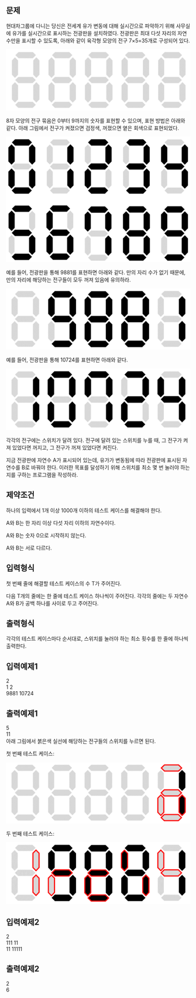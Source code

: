 ## 문제
현대차그룹에 다니는 당신은 전세계 유가 변동에 대해 실시간으로 파악하기 위해 사무실에 유가를 실시간으로 표시하는 전광판을 설치하였다. 전광판은 최대 다섯 자리의 자연수만을 표시할 수 있도록, 아래와 같이 육각형 모양의 전구 7×5=35개로 구성되어 있다.



![Alt text](image.png)



8자 모양의 전구 묶음은 0부터 9까지의 숫자를 표현할 수 있으며, 표현 방법은 아래와 같다. 아래 그림에서 전구가 켜졌으면 검정색, 꺼졌으면 옅은 회색으로 표현되었다.



![Alt text](image-1.png)



예를 들어, 전광판을 통해 9881를 표현하면 아래와 같다. 만의 자리 수가 없기 때문에, 만의 자리에 해당하는 전구들이 모두 꺼져 있음에 유의하라.



![Alt text](image-2.png)



예를 들어, 전광판을 통해 10724를 표현하면 아래와 같다.



![Alt text](image-3.png)



각각의 전구에는 스위치가 달려 있다. 전구에 달려 있는 스위치를 누를 때, 그 전구가 켜져 있었다면 꺼지고, 그 전구가 꺼져 있었다면 켜진다.



지금 전광판에 자연수 A가 표시되어 있는데, 유가가 변동됨에 따라 전광판에 표시된 자연수를 B로 바꿔야 한다. 이러한 목표를 달성하기 위해 스위치를 최소 몇 번 눌러야 하는지를 구하는 프로그램을 작성하라.

## 제약조건
하나의 입력에서 1개 이상 1000개 이하의 테스트 케이스를 해결해야 한다.

A와 B는 한 자리 이상 다섯 자리 이하의 자연수이다.

A와 B는 숫자 0으로 시작하지 않는다.

A와 B는 서로 다르다.

## 입력형식
첫 번째 줄에 해결할 테스트 케이스의 수 T가 주어진다.

다음 T개의 줄에는 한 줄에 테스트 케이스 하나씩이 주어진다. 각각의 줄에는 두 자연수 A와 B가 공백 하나를 사이로 두고 주어진다.

## 출력형식
각각의 테스트 케이스마다 순서대로, 스위치를 눌러야 하는 최소 횟수를 한 줄에 하나씩 출력한다.

## 입력예제1
2  
1 2  
9881 10724  
## 출력예제1
5  
11  
아래 그림에서 붉은색 실선에 해당하는 전구들의 스위치를 누르면 된다.

첫 번째 테스트 케이스:



 ![Alt text](image-4.png)



두 번째 테스트 케이스:


![Alt text](image-5.png)


## 입력예제2
2  
111 11  
11 11111  
## 출력예제2
2  
6